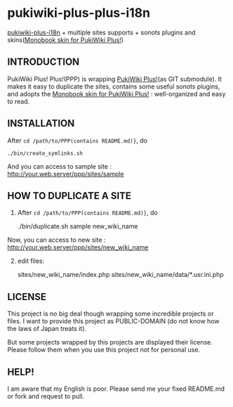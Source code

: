 pukiwiki-plus-plus-i18n
=======================

[pukiwiki-plus-i18n][pukiwikiplus] + multiple sites supports + sonots plugins and skins([Monobook skin for PukiWiki Plus!][monobook])


INTRODUCTION
------------
PukiWiki Plus! Plus!(PPP) is wrapping [PukiWiki Plus!][pukiwikiplus](as GIT submodule).
It makes it easy to duplicate the sites, contains some useful sonots plugins, and adopts the [Monobook skin for PukiWiki Plus!][monobook] : well-organized and easy to read.


INSTALLATION
------------
After `cd /path/to/PPP(contains README.md)}`, do

    ./bin/create_symlinks.sh

And you can access to sample site : http://your.web.server/ppp/sites/sample


HOW TO DUPLICATE A SITE
-----------------------
1. After `cd /path/to/PPP(contains README.md)}`, do

    ./bin/duplicate.sh sample new_wiki_name

Now, you can access to new site : http://your.web.server/ppp/sites/new_wiki_name

2. edit files:

    sites/new_wiki_name/index.php
    sites/new_wiki_name/data/*.usr.ini.php


LICENSE
-------
This project is no big deal though wrapping some incredible projects or files.
I want to provide this project as PUBLIC-DOMAIN (do not know how the laws of Japan treats it).

But some projects wrapped by this projects are displayed their license.
Please follow them when you use this project not for personal use.


HELP!
-----
I am aware that my English is poor.
Please send me your fixed README.md or fork and request to pull.



[pukiwikiplus]: https://github.com/miko2u/pukiwiki-plus-i18n
[monobook]:     http://lsx.sourceforge.jp/?Skin%2Fmonobook

